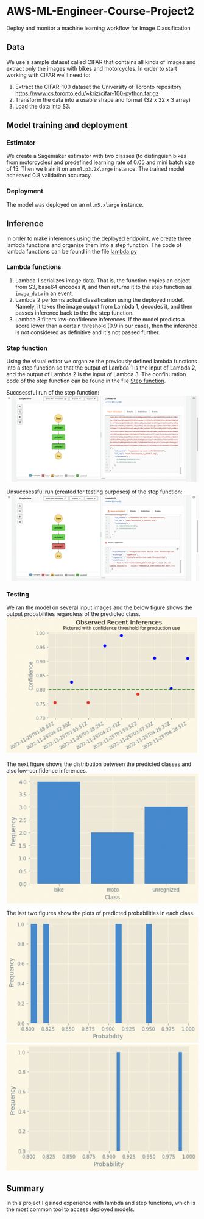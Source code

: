# AWS-ML-Engineer-Course-Project2
Deploy and monitor a machine learning workflow for Image Classification

## Data
We use a sample dataset called CIFAR that contains all kinds of images and extract only the images with bikes and motorcycles. In order to start working with CIFAR we'll need to:

1. Extract the CIFAR-100 dataset the University of Toronto repository https://www.cs.toronto.edu/~kriz/cifar-100-python.tar.gz 
2. Transform the data into a usable shape and format (32 x 32 x 3 array)
3. Load the data into S3.

## Model training and deployment

### Estimator
We create a Sagemaker estimator with two classes (to distinguish bikes from motorcycles) and predefined learning rate of 0.05 and mini batch size of 15. Then we train it on an `ml.p3.2xlarge` instance. The trained model acheaved 0.8 validation accuracy.

### Deployment
The model was deployed on an `ml.m5.xlarge` instance.

## Inference
In order to make inferences using the deployed endpoint, we create three lambda functions and organize them into a step function. The code of lambda functions can be found in the file [lambda.py](lambda.py)

### Lambda functions
1. Lambda 1 serializes image data. That is, the function copies an object from S3, base64 encodes it, and then returns it to the step function as `image_data` in an event.
2. Lambda 2 performs actual classification using the deployed model. Namely, it takes the image output from Lambda 1, decodes it, and then passes inference back to the the step function.
3. Lambda 3 filters low-confidence inferences. If the model predicts a score lower than a certain threshold (0.9 in our case), then the inference is not considered as definitive and it's not passed further.

### Step function
Using the visual editor we organize the previously defined lambda functions into a step function so that the output of Lambda 1 is the input of Lambda 2, and the output of Lambda 2 is the input of Lambda 3. The confihuration code of the step function can be found in the file [Step function](step_function.json).

Succsessful run of the step function:
![Successful execution](Screenshots/Successful_execution.png "Successful execution")

Unsuccsessful run (created for testing purposes) of the step function:
![Unsuccsessful execution](Screenshots/Failed_execution.png "Unsuccsessful execution")

### Testing
We ran the model on several input images and the below figure shows the output probabilities regardless of the predicted class.
![Observed inferences](Screenshots/observed_inferences.png "Observed inferences")

The next figure shows the distribution between the predicted classes and also low-confidence inferences.
![Class distribution](Screenshots/Class_distribution.png "Class distribution")

The last two figures show the plots of predicted probabilities in each class.
![1st class (bikes) probabilities](Screenshots/1st_class_probs.png "1st class probabilities")
![2nd class (motorcycles) probabilities](Screenshots/2nd_class_probs.png "2nd class probabilities")

## Summary
In this project I gained experience with lambda and step functions, which is the most common tool to access deployed models.
